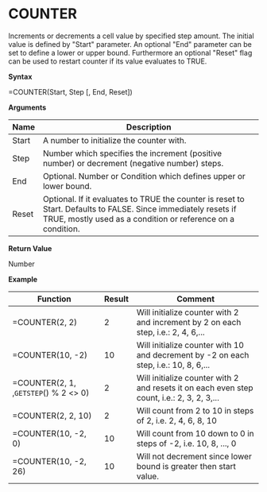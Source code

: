 # COUNTER

Increments or decrements a cell value by specified step amount. The
initial value is defined by "Start" parameter. An optional "End"
parameter can be set to define a lower or upper bound. Furthermore an
optional "Reset" flag can be used to restart counter if its value
evaluates to TRUE.

**Syntax**

=COUNTER(Start, Step \[, End, Reset\])

**Arguments**

| Name  | Description                                                                                                                                                                   |
|-------|-------------------------------------------------------------------------------------------------------------------------------------------------------------------------------|
| Start | A number to initialize the counter with.                                                                                                                                      |
| Step  | Number which specifies the increment (positive number) or decrement (negative number) steps.                                                                                  |
| End   | Optional. Number or Condition which defines upper or lower bound.                                                                                                             |
| Reset | Optional. If it evaluates to TRUE the counter is reset to Start. Defaults to FALSE. Since immediately resets if TRUE, mostly used as a condition or reference on a condition. |

**Return Value**

Number

**Example**

| Function                                    | Result | Comment                                                                                    |
|---------------------------------------------|--------|--------------------------------------------------------------------------------------------|
| =COUNTER(2, 2)                              | 2      | Will initialize counter with 2 and increment by 2 on each step, i.e.: 2, 4, 6,...          |
| =COUNTER(10, -2)                            | 10     | Will initialize counter with 10 and decrement by -2 on each step, i.e.: 10, 8, 6,...       |
| =COUNTER(2, 1, ,`GETSTEP`() % 2 &lt;&gt; 0) | 2      | Will initialize counter with 2 and resets it on each even step count, i.e.: 2, 3, 2, 3,... |
| =COUNTER(2, 2, 10)                          | 2      | Will count from 2 to 10 in steps of 2, i.e. 2, 4, 6, 8, 10                                 |
| =COUNTER(10, -2, 0)                         | 10     | Will count from 10 down to 0 in steps of -2, i.e. 10, 8, ..., 0                            |
| =COUNTER(10, -2, 26)                        | 10     | Will not decrement since lower bound is greater then start value.                          |
